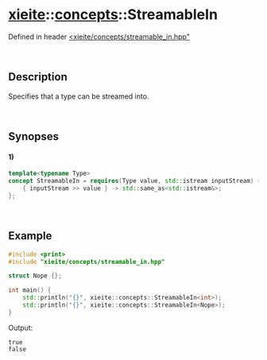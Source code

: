 # [xieite](../../xieite.md)\:\:[concepts](../../concepts.md)\:\:StreamableIn
Defined in header [<xieite/concepts/streamable_in.hpp"](../../../include/xieite/concepts/streamable_in.hpp)

&nbsp;

## Description
Specifies that a type can be streamed into.

&nbsp;

## Synopses
#### 1)
```cpp
template<typename Type>
concept StreamableIn = requires(Type value, std::istream inputStream) {
    { inputStream >> value } -> std::same_as<std::istream&>;
};
```

&nbsp;

## Example
```cpp
#include <print>
#include "xieite/concepts/streamable_in.hpp"

struct Nope {};

int main() {
    std::println("{}", xieite::concepts::StreamableIn<int>);
    std::println("{}", xieite::concepts::StreamableIn<Nope>);
}
```
Output:
```
true
false
```
